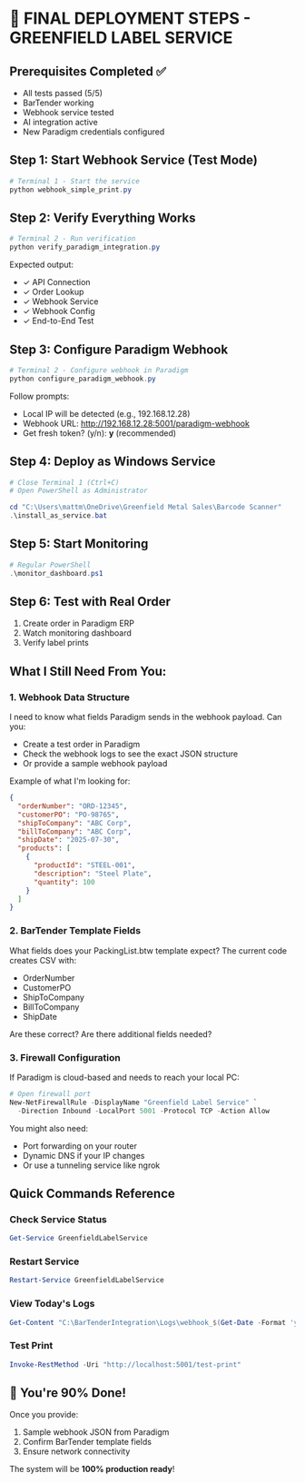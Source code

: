 # 🚀 FINAL DEPLOYMENT STEPS - GREENFIELD LABEL SERVICE

## Prerequisites Completed ✅
- All tests passed (5/5)
- BarTender working
- Webhook service tested
- AI integration active
- New Paradigm credentials configured

## Step 1: Start Webhook Service (Test Mode)
```powershell
# Terminal 1 - Start the service
python webhook_simple_print.py
```

## Step 2: Verify Everything Works
```powershell
# Terminal 2 - Run verification
python verify_paradigm_integration.py
```

Expected output:
- ✓ API Connection
- ✓ Order Lookup  
- ✓ Webhook Service
- ✓ Webhook Config
- ✓ End-to-End Test

## Step 3: Configure Paradigm Webhook
```powershell
# Terminal 2 - Configure webhook in Paradigm
python configure_paradigm_webhook.py
```

Follow prompts:
- Local IP will be detected (e.g., 192.168.12.28)
- Webhook URL: http://192.168.12.28:5001/paradigm-webhook
- Get fresh token? (y/n): **y** (recommended)

## Step 4: Deploy as Windows Service
```powershell
# Close Terminal 1 (Ctrl+C)
# Open PowerShell as Administrator

cd "C:\Users\mattm\OneDrive\Greenfield Metal Sales\Barcode Scanner"
.\install_as_service.bat
```

## Step 5: Start Monitoring
```powershell
# Regular PowerShell
.\monitor_dashboard.ps1
```

## Step 6: Test with Real Order
1. Create order in Paradigm ERP
2. Watch monitoring dashboard
3. Verify label prints

## What I Still Need From You:

### 1. **Webhook Data Structure**
I need to know what fields Paradigm sends in the webhook payload. Can you:
- Create a test order in Paradigm
- Check the webhook logs to see the exact JSON structure
- Or provide a sample webhook payload

Example of what I'm looking for:
```json
{
  "orderNumber": "ORD-12345",
  "customerPO": "PO-98765",
  "shipToCompany": "ABC Corp",
  "billToCompany": "ABC Corp",
  "shipDate": "2025-07-30",
  "products": [
    {
      "productId": "STEEL-001",
      "description": "Steel Plate",
      "quantity": 100
    }
  ]
}
```

### 2. **BarTender Template Fields**
What fields does your PackingList.btw template expect? The current code creates CSV with:
- OrderNumber
- CustomerPO
- ShipToCompany
- BillToCompany
- ShipDate

Are these correct? Are there additional fields needed?

### 3. **Firewall Configuration**
If Paradigm is cloud-based and needs to reach your local PC:
```powershell
# Open firewall port
New-NetFirewallRule -DisplayName "Greenfield Label Service" `
  -Direction Inbound -LocalPort 5001 -Protocol TCP -Action Allow
```

You might also need:
- Port forwarding on your router
- Dynamic DNS if your IP changes
- Or use a tunneling service like ngrok

## Quick Commands Reference

### Check Service Status
```powershell
Get-Service GreenfieldLabelService
```

### Restart Service
```powershell
Restart-Service GreenfieldLabelService
```

### View Today's Logs
```powershell
Get-Content "C:\BarTenderIntegration\Logs\webhook_$(Get-Date -Format 'yyyyMMdd').log" -Tail 50
```

### Test Print
```powershell
Invoke-RestMethod -Uri "http://localhost:5001/test-print"
```

## 🎯 You're 90% Done!

Once you provide:
1. Sample webhook JSON from Paradigm
2. Confirm BarTender template fields
3. Ensure network connectivity

The system will be **100% production ready**! 